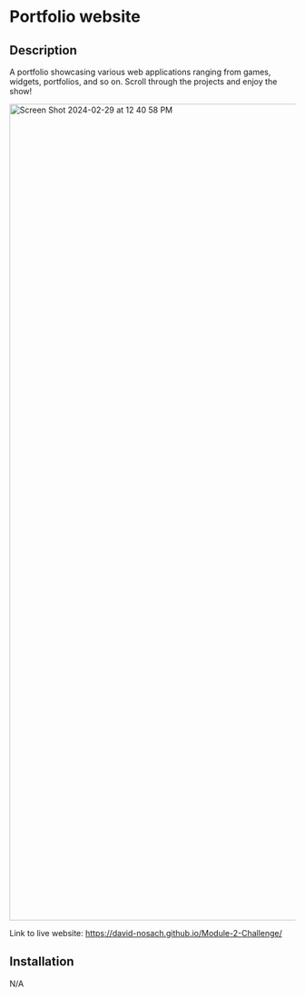 # Portfolio website

## Description

A portfolio showcasing various web applications ranging from games, widgets, portfolios, and so on. Scroll through the
projects and enjoy the show!

<img width="1440" alt="Screen Shot 2024-02-29 at 12 40 58 PM" src="https://github.com/David-Nosach/Module-2-Challenge/assets/91391933/63b24bca-341f-432e-a631-bcf1b0587d30">

Link to live website: https://david-nosach.github.io/Module-2-Challenge/

## Installation

N/A
